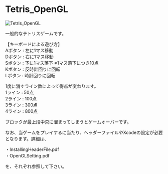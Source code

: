 # Tetris_OpenGL
![Tetris_OpenGL](https://user-images.githubusercontent.com/9584187/28560563-28b9afc2-7156-11e7-88f8-46047bf1e3cb.png)

一般的なテトリスゲームです。  

【キーボードによる遊び方】  
Aボタン : 左に1マス移動  
Dボタン : 右に1マス移動  
Sボタン : 下に1マス落下 ※1マス落下につき10点  
Kボタン : 反時計回りに回転  
Lボタン : 時計回りに回転  

1度に消すライン数によって得点が変わります。  
1ライン : 50点  
2ライン : 100点  
3ライン : 300点  
4ライン : 800点  

ブロックが最上段中央に溜まってしまうとゲームオーバーです。  

なお、当ゲームをプレイするに当たり、ヘッダーファイルやXcodeの設定が必要となります。詳細は、  

・InstallingHeaderFile.pdf  
・OpenGLSetting.pdf  

を、それぞれ参照して下さい。
